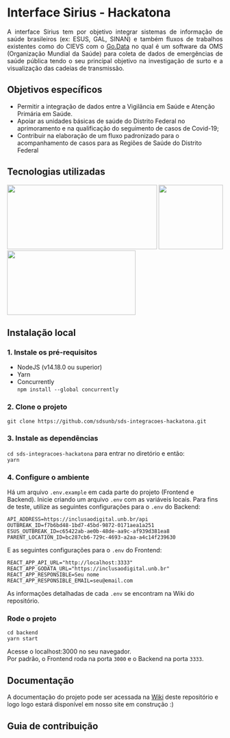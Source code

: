 # Interface Sirius - Hackatona

<p style="text-align: justify">
    A interface Sirius tem por objetivo integrar sistemas de informação de saúde brasileiros (ex: ESUS, GAL, SINAN) e também fluxos de trabalhos existentes como do CIEVS com o <a href="https://www.who.int/tools/godata" target="_blank">Go.Data</a> no qual é um software da OMS (Organização Mundial da Saúde) para coleta de dados de emergências de saúde pública tendo o seu principal objetivo na investigação de surto e a visualização das cadeias de transmissão.
</p>

## Objetivos específicos 

* Permitir a integração de dados entre a Vigilância em Saúde e Atenção Primária em Saúde.
* Apoiar as unidades básicas de saúde do Distrito Federal no aprimoramento e na qualificação do seguimento de casos de Covid-19;
* Contribuir na elaboração de um fluxo padronizado para o acompanhamento de casos para as Regiões de Saúde do Distrito Federal 

## Tecnologias utilizadas 
<img src="https://user-images.githubusercontent.com/12243763/40760176-7f92ceb8-6463-11e8-9c4b-f65907c613ae.png" width="350" height="150">

<img src="https://upload.wikimedia.org/wikipedia/commons/thumb/a/a7/React-icon.svg/640px-React-icon.svg.png" width="150" height="150">

<img src="https://user-images.githubusercontent.com/8939680/57233884-20344080-6fe5-11e9-8df3-0df1282e1574.png" width="300" height="150">

## Instalação local
### 1. Instale os pré-requisitos
* NodeJS (v14.18.0 ou superior)
* Yarn
* Concurrently  
`npm install --global concurrently`

### 2. Clone o projeto
`git clone https://github.com/sdsunb/sds-integracoes-hackatona.git`

### 3. Instale as dependências
`cd sds-integracoes-hackatona` para entrar no diretório e então:  
`yarn`

### 4. Configure o ambiente
Há um arquivo `.env.example` em cada parte do projeto (Frontend e Backend). Inicie criando um arquivo `.env` com as variáveis locais. Para fins de teste, utilize as seguintes configurações para o `.env` do Backend:

```
API_ADDRESS=https://inclusaodigital.unb.br/api
OUTBREAK_ID=f7b6bd48-1bd7-45bd-9872-0171aea1a251
ESUS_OUTBREAK_ID=c65422ab-ae0b-48de-aa9c-af939d381ea8
PARENT_LOCATION_ID=bc287cb6-729c-4693-a2aa-a4c14f239630
```
E as seguintes configurações para o `.env` do Frontend:
```
REACT_APP_API_URL="http://localhost:3333"
REACT_APP_GODATA_URL="https://inclusaodigital.unb.br"
REACT_APP_RESPONSIBLE=Seu nome
REACT_APP_RESPONSIBLE_EMAIL=seu@email.com
```

As informações detalhadas de cada `.env` se encontram na Wiki do repositório.

### Rode o projeto
`cd backend`  
`yarn start`

Acesse o localhost:3000 no seu navegador.  
Por padrão, o Frontend roda na porta `3000` e o Backend na porta `3333`.

## Documentação
A documentação do projeto pode ser acessada na <a href="https://github.com/sdsunb/sds-integracoes-hackatona/wiki" target="_blank">Wiki</a> deste repositório e logo logo estará disponível em nosso site em construção :)

## Guia de contribuição
